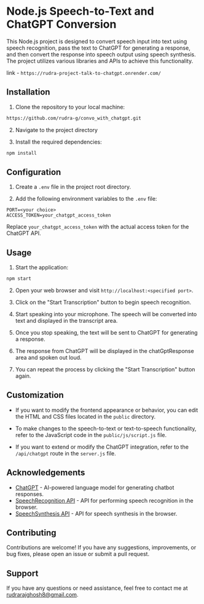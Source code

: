 # Node.js Speech-to-Text and ChatGPT Conversion

This Node.js project is designed to convert speech input into text using speech recognition, pass the text to ChatGPT for generating a response, and then convert the response into speech output using speech synthesis. The project utilizes various libraries and APIs to achieve this functionality.

link - `https://rudra-project-talk-to-chatgpt.onrender.com/`

## Installation

1. Clone the repository to your local machine:

```bash
https://github.com/rudra-g/convo_with_chatgpt.git
```

2. Navigate to the project directory

3. Install the required dependencies:

```bash
npm install
```

## Configuration

1. Create a `.env` file in the project root directory.

2. Add the following environment variables to the `.env` file:

```
PORT=<your choice>
ACCESS_TOKEN=your_chatgpt_access_token
```

Replace `your_chatgpt_access_token` with the actual access token for the ChatGPT API.

## Usage

1. Start the application:

```bash
npm start
```

2. Open your web browser and visit `http://localhost:<specified port>`.

3. Click on the "Start Transcription" button to begin speech recognition.

4. Start speaking into your microphone. The speech will be converted into text and displayed in the transcript area.

5. Once you stop speaking, the text will be sent to ChatGPT for generating a response.

6. The response from ChatGPT will be displayed in the chatGptResponse area and spoken out loud.

7. You can repeat the process by clicking the "Start Transcription" button again.

## Customization

- If you want to modify the frontend appearance or behavior, you can edit the HTML and CSS files located in the `public` directory.

- To make changes to the speech-to-text or text-to-speech functionality, refer to the JavaScript code in the `public/js/script.js` file.

- If you want to extend or modify the ChatGPT integration, refer to the `/api/chatgpt` route in the `server.js` file.


## Acknowledgements

- [ChatGPT](https://www.chatgpt.com) - AI-powered language model for generating chatbot responses.
- [SpeechRecognition API](https://developer.mozilla.org/en-US/docs/Web/API/SpeechRecognition) - API for performing speech recognition in the browser.
- [SpeechSynthesis API](https://developer.mozilla.org/en-US/docs/Web/API/SpeechSynthesis) - API for speech synthesis in the browser.

## Contributing

Contributions are welcome! If you have any suggestions, improvements, or bug fixes, please open an issue or submit a pull request.

## Support

If you have any questions or need assistance, feel free to contact me at rudrarajghosh8@gmail.com.
